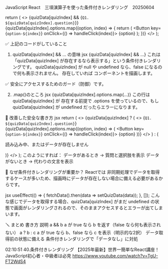 JavaScript React　三項演算子を使った条件付きレンダリング　20250604

return (
  <>
    {quizData[quizIndex] && <Display>{`Q1. ${quizData[quizIndex].question}`}</Display>}
    {quizData[quizIndex].options.map((option, index) => {
      return (
        <Button key={`option-${index}`} onClick={() => handleClick(index)}>
          {option}
        </Button>
      );
    })}
  </>
);


✅ 上記のコードがしていること
1. quizData[quizIndex] && ... の意味
jsx
{quizData[quizIndex] && <Display>...</Display>}
これは「quizData[quizIndex] が存在するなら表示する」という条件付きレンダリングです。
quizData[quizIndex] が null や undefined なら、false になるので何も表示されません。
存在していれば <Display> コンポーネントを描画します。

✅ 安全にアクセスするためのガード（防御）です。

2. .map()のところ
jsx
{quizData[quizIndex].options.map(...)}
この行は quizData[quizIndex] が 存在する前提で .options を使っているので、もし quizData[quizIndex] が undefined だったらエラーになります。

🔧 改善した安全な書き方
jsx
return (
  <>
    {quizData[quizIndex] ? (
      <>
        <Display>{`Q1. ${quizData[quizIndex].question}`}</Display>
        {quizData[quizIndex].options.map((option, index) => (
          <Button key={`option-${index}`} onClick={() => handleClick(index)}>
            {option}
          </Button>
        ))}
      </>
    ) : (
      <p>読み込み中、またはデータが存在しません</p>
    )}
  </>
);
このようにすれば：
データがあるとき → 質問と選択肢を表示
データがないとき → 代わりの文言を表示

🧠 なぜ条件付きレンダリングが重要か？
Reactでは 非同期処理でデータを取得するケースが多いため、描画時にデータが存在しない場合に備える必要があるからです。

jsx
useEffect(() => {
  fetchData().then(data => setQuizData(data));
}, []);
こんな感じでデータを取得する場合、quizData[quizIndex] がまだ undefined の状態で画面がレンダリングされるので、そのままアクセスするとエラーが出てしまいます。

🪛 まとめ
書き方	            説明
a && b	        a が true なら b を返す（false なら何も表示されない）
a ? b : c	    a が true なら b、false なら c を表示（明示的な2択）
データ取得前の状態に備える	条件付きレンダリングで「データなし」に対処



02:10:51 40.条件付きレンダリング
【2025年最新】世界一簡単なReact講座！JavaScript初心者・中級者は必見
https://www.youtube.com/watch?v=TgU-FT2WdS4